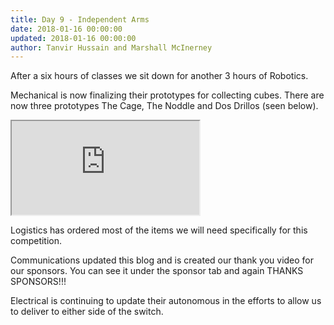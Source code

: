 ```yaml
---
title: Day 9 - Independent Arms
date: 2018-01-16 00:00:00
updated: 2018-01-16 00:00:00
author: Tanvir Hussain and Marshall McInerney
---
```


After a six hours of classes we sit down for another 3 hours of Robotics.

Mechanical is now finalizing their prototypes for collecting cubes. There are now three prototypes The Cage, The Noddle and Dos Drillos (seen below).

<div class="videowrapper">
  <iframe
  src = "https://www.youtube.com/embed/rnzdtm5pSVI" allowfullscreen></iframe>
</div>

Logistics has ordered most of the items we will need specifically for this competition.

Communications updated this blog and is created our thank you video for our sponsors. You can see it under the sponsor tab and again THANKS SPONSORS!!!

Electrical is continuing to update their autonomous in the efforts to allow us to deliver to either side of the switch.
